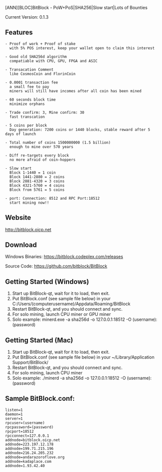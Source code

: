 [ANN][BLOC]BitBlock - PoW+PoS|SHA256|Slow start|Lots of Bounties

Current Version: 0.1.3


## Features

    - Proof of work + Proof of stake
      with 5% POS interest, keep your wallet open to claim this interest
      
    - Good old SHA256d algorithm
      compatiable with CPU, GPU, FPGA and ASIC
      
    - Transacation Comment
      like CosmosCoin and FlorinCoin
      
    - 0.0001 transaction fee
      a small fee to pay
      miners will still have incomes after all coin has been mined
      
    - 60 seconds block time
      minimize orphans
      
    - Trade confirm: 3, Mine confirm: 30
      fast transcation
      
    - 5 coins per block
      Day generation: 7200 coins or 1440 blocks, stable reward after 5 days of launch
      
    - Total number of coins 1500000000 (1.5 billion)
      enough to mine over 570 years
    
    - Diff re-targets every block
      no more afraid of coin-hoppers
      
    - Slow start
      Block 1-1440 = 1 coin
      Block 1441-2880 = 2 coins
      Block 2881-4320 = 3 coins
      Block 4321-5760 = 4 coins
      Block from 5761 = 5 coins
    
    - port: Connection: 8512 and RPC Port:18512 
      start mining now!!


## Website

http://bitblock.oicp.net


## Download

Windows Binaries:
https://bitblock.codeplex.com/releases

Source Code:
https://github.com/bitblock/BitBlock


## Getting Started (Windows)

1. Start up BitBlock-qt, wait for it to load, then exit.
2. Put BitBlock.conf (see sample file below) in your C:/Users/(computerusername)/Appdata/Roaming/BitBlock
3. Restart BitBlock-qt, and you should connect and sync.
4. For solo mining, launch CPU miner or GPU miner
5. Solo example: minerd.exe -a sha256d -o 127.0.0.1:18512 -O (username):(password)


## Getting Started (Mac)

1. Start up BitBlock-qt, wait for it to load, then exit.
2. Put BitBlock.conf (see sample file below) in your ~/Library/Application Support/BitBlock/
3. Restart BitBlock-qt, and you should connect and sync.
4. For solo mining, launch CPU miner
5. Solo example: ./minerd -a sha256d -o 127.0.0.1:18512 -O (username):(password)


## Sample BitBlock.conf:

    listen=1
    daemon=1
    server=1
    rpcuser=(username)
    rpcpassword=(password)
    rpcport=18512
    rpcconnect=127.0.0.1
    addnode=bitblock.oicp.net
    addnode=223.197.12.178
    addnode=199.71.215.196
    addnode=216.24.205.232
    addnode=andarazoroflove.org
    addnode=kadaplace.com
    addnode=1.93.42.40
